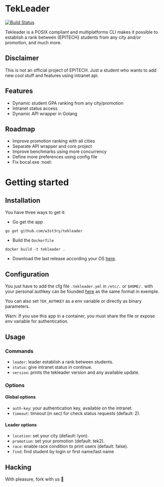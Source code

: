 # TekLeader

[![Build Status](https://travis-ci.org/w3st3ry/tekleader.svg?branch=master)](https://travis-ci.org/w3st3ry/tekleader)

Tekleader is a POSIX compliant and multiplatforms CLI makes it possible to establish a rank between {EPITECH} students from any city and/or promotion, and much more.

## Disclaimer

This is not an official project of EPITECH.
Just a student who wants to add new cool stuff and features using intranet api.

## Features

* Dynamic student GPA ranking from any city/promotion
* Intranet status access
* Dynamic API wrapper in Golang

## Roadmap

* Improve promotion ranking with all cities
* Separate API wrapper and core project
* Improve benchmarks using more concurrency
* Define more preferences using config file
* Fix bocal.exe :noel:

# Getting started

## Installation

You have three ways to get it:

- Go get the app 

```
go get github.com/w3st3ry/tekleader
```

- Build the `Dockerfile`

```
docker build -t tekleader .
```

- Download the last release according your OS [here](https://github.com/w3st3ry/tekleader/releases).

## Configuration

You just have to add the cfg file `.tekleader.yml` in `/etc/.` or `$HOME/.` with your personal authkey can be founded [here](https://intra.epitech.eu/admin/autolog) as the same format in exemple.

You can also set `TEK_AUTHKEY` as a env variable or directly as binary parameters.

Warn:
If you use this app in a container, you must share the file or expose env variable for authentication.

## Usage

### Commands

* `leader`: leader establish a rank between students.
* `status`: give intranet status in continue.
* `version`: prints the tekleader version and any available update.

### Options

#### Global options

* `auth-key`: your authentication key, available on the intranet.
* `timeout`: timeout (in sec) for check status requests (default: 2).

#### Leader options

* `location`: set your city (default: lyon).
* `promotion`: set your promotion (default: tek2).
* `race`: enable race condition to print users (default: false).
* `find`: find student by login or first name/last name

## Hacking

With pleasure, fork with us :rocket:
